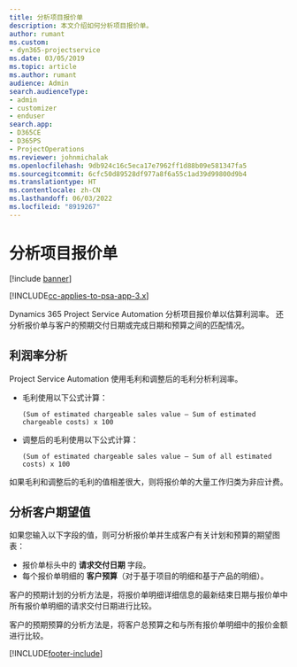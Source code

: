 ```yaml
---
title: 分析项目报价单
description: 本文介绍如何分析项目报价单。
author: rumant
ms.custom:
- dyn365-projectservice
ms.date: 03/05/2019
ms.topic: article
ms.author: rumant
audience: Admin
search.audienceType:
- admin
- customizer
- enduser
search.app:
- D365CE
- D365PS
- ProjectOperations
ms.reviewer: johnmichalak
ms.openlocfilehash: 9db924c16c5eca17e7962ff1d88b09e581347fa5
ms.sourcegitcommit: 6cfc50d89528df977a8f6a55c1ad39d99800d9b4
ms.translationtype: HT
ms.contentlocale: zh-CN
ms.lasthandoff: 06/03/2022
ms.locfileid: "8919267"
---
```

# <a name="analysis-of-project-quotes"></a>分析项目报价单

[!include [banner](../includes/psa-now-project-operations.md)]

[!INCLUDE[cc-applies-to-psa-app-3.x](../includes/cc-applies-to-psa-app-3x.md)]

Dynamics 365 Project Service Automation 分析项目报价单以估算利润率。 还分析报价单与客户的预期交付日期或完成日期和预算之间的匹配情况。

## <a name="profitability-analysis"></a>利润率分析

Project Service Automation 使用毛利和调整后的毛利分析利润率。

- 毛利使用以下公式计算：

  `
    (Sum of estimated chargeable sales value – Sum of estimated chargeable costs) x 100
  `
- 调整后的毛利使用以下公式计算：

  `
    (Sum of estimated chargeable sales value – Sum of all estimated costs) x 100
  `

如果毛利和调整后的毛利的值相差很大，则将报价单的大量工作归类为非应计费。

## <a name="analysis-of-customer-expectations"></a>分析客户期望值

如果您输入以下字段的值，则可分析报价单并生成客户有关计划和预算的期望图表：

- 报价单标头中的 **请求交付日期** 字段。
- 每个报价单明细的 **客户预算**（对于基于项目的明细和基于产品的明细）。

客户的预期计划的分析方法是，将报价单明细详细信息的最新结束日期与报价单中所有报价单明细的请求交付日期进行比较。

客户的预期预算的分析方法是，将客户总预算之和与所有报价单明细中的报价金额进行比较。


[!INCLUDE[footer-include](../includes/footer-banner.md)]
